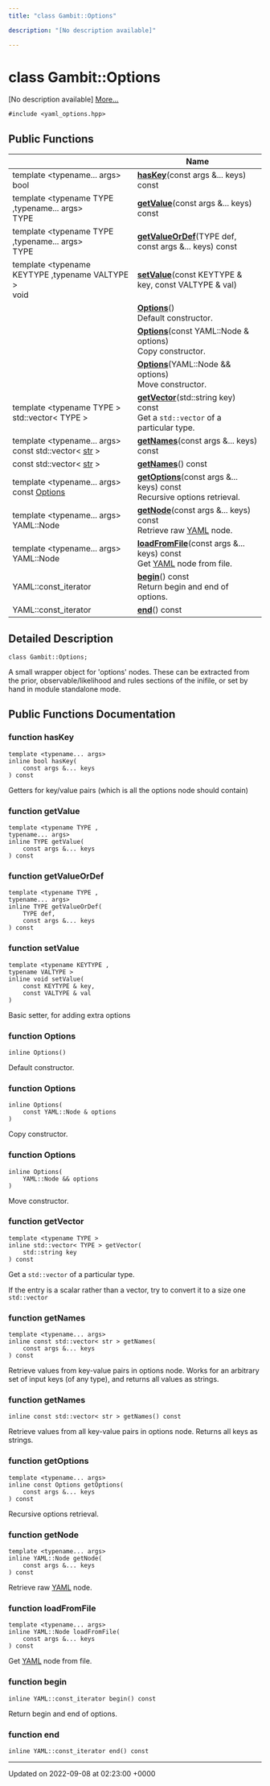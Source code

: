 ```yaml
---
title: "class Gambit::Options"

description: "[No description available]"

---
```


# class Gambit::Options



[No description available] [More...](#detailed-description)


`#include <yaml_options.hpp>`

## Public Functions

|                | Name           |
| -------------- | -------------- |
| template <typename... args\> <br>bool | **[hasKey](/documentation/code/classes/classgambit_1_1options/#function-haskey)**(const args &... keys) const |
| template <typename TYPE ,typename... args\> <br>TYPE | **[getValue](/documentation/code/classes/classgambit_1_1options/#function-getvalue)**(const args &... keys) const |
| template <typename TYPE ,typename... args\> <br>TYPE | **[getValueOrDef](/documentation/code/classes/classgambit_1_1options/#function-getvalueordef)**(TYPE def, const args &... keys) const |
| template <typename KEYTYPE ,typename VALTYPE \> <br>void | **[setValue](/documentation/code/classes/classgambit_1_1options/#function-setvalue)**(const KEYTYPE & key, const VALTYPE & val) |
| | **[Options](/documentation/code/classes/classgambit_1_1options/#function-options)**()<br>Default constructor.  |
| | **[Options](/documentation/code/classes/classgambit_1_1options/#function-options)**(const YAML::Node & options)<br>Copy constructor.  |
| | **[Options](/documentation/code/classes/classgambit_1_1options/#function-options)**(YAML::Node && options)<br>Move constructor.  |
| template <typename TYPE \> <br>std::vector< TYPE > | **[getVector](/documentation/code/classes/classgambit_1_1options/#function-getvector)**(std::string key) const<br>Get a `std::vector` of a particular type.  |
| template <typename... args\> <br>const std::vector< [str](/documentation/code/namespaces/namespacegambit/#typedef-str) > | **[getNames](/documentation/code/classes/classgambit_1_1options/#function-getnames)**(const args &... keys) const |
| const std::vector< [str](/documentation/code/namespaces/namespacegambit/#typedef-str) > | **[getNames](/documentation/code/classes/classgambit_1_1options/#function-getnames)**() const |
| template <typename... args\> <br>const [Options](/documentation/code/classes/classgambit_1_1options/) | **[getOptions](/documentation/code/classes/classgambit_1_1options/#function-getoptions)**(const args &... keys) const<br>Recursive options retrieval.  |
| template <typename... args\> <br>YAML::Node | **[getNode](/documentation/code/classes/classgambit_1_1options/#function-getnode)**(const args &... keys) const<br>Retrieve raw [YAML](/documentation/code/namespaces/namespaceyaml/) node.  |
| template <typename... args\> <br>YAML::Node | **[loadFromFile](/documentation/code/classes/classgambit_1_1options/#function-loadfromfile)**(const args &... keys) const<br>Get [YAML](/documentation/code/namespaces/namespaceyaml/) node from file.  |
| YAML::const_iterator | **[begin](/documentation/code/classes/classgambit_1_1options/#function-begin)**() const<br>Return begin and end of options.  |
| YAML::const_iterator | **[end](/documentation/code/classes/classgambit_1_1options/#function-end)**() const |

## Detailed Description

```
class Gambit::Options;
```


A small wrapper object for 'options' nodes. These can be extracted from the prior, observable/likelihood and rules sections of the inifile, or set by hand in module standalone mode. 

## Public Functions Documentation

### function hasKey

```
template <typename... args>
inline bool hasKey(
    const args &... keys
) const
```


Getters for key/value pairs (which is all the options node should contain) 


### function getValue

```
template <typename TYPE ,
typename... args>
inline TYPE getValue(
    const args &... keys
) const
```


### function getValueOrDef

```
template <typename TYPE ,
typename... args>
inline TYPE getValueOrDef(
    TYPE def,
    const args &... keys
) const
```


### function setValue

```
template <typename KEYTYPE ,
typename VALTYPE >
inline void setValue(
    const KEYTYPE & key,
    const VALTYPE & val
)
```


Basic setter, for adding extra options 


### function Options

```
inline Options()
```

Default constructor. 

### function Options

```
inline Options(
    const YAML::Node & options
)
```

Copy constructor. 

### function Options

```
inline Options(
    YAML::Node && options
)
```

Move constructor. 

### function getVector

```
template <typename TYPE >
inline std::vector< TYPE > getVector(
    std::string key
) const
```

Get a `std::vector` of a particular type. 

If the entry is a scalar rather than a vector, try to convert it to a size one `std::vector`


### function getNames

```
template <typename... args>
inline const std::vector< str > getNames(
    const args &... keys
) const
```


Retrieve values from key-value pairs in options node. Works for an arbitrary set of input keys (of any type), and returns all values as strings. 


### function getNames

```
inline const std::vector< str > getNames() const
```


Retrieve values from all key-value pairs in options node. Returns all keys as strings. 


### function getOptions

```
template <typename... args>
inline const Options getOptions(
    const args &... keys
) const
```

Recursive options retrieval. 

### function getNode

```
template <typename... args>
inline YAML::Node getNode(
    const args &... keys
) const
```

Retrieve raw [YAML](/documentation/code/namespaces/namespaceyaml/) node. 

### function loadFromFile

```
template <typename... args>
inline YAML::Node loadFromFile(
    const args &... keys
) const
```

Get [YAML](/documentation/code/namespaces/namespaceyaml/) node from file. 

### function begin

```
inline YAML::const_iterator begin() const
```

Return begin and end of options. 

### function end

```
inline YAML::const_iterator end() const
```


-------------------------------

Updated on 2022-09-08 at 02:23:00 +0000